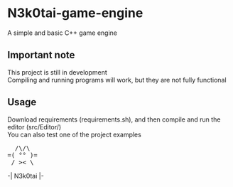 # N3k0tai-game-engine
A simple and basic C++ game engine
## Important note
This project is still in development  
Compiling and running programs will work, but they are not fully functional  
## Usage
Download requirements (requirements.sh), and then compile and run the editor (src/Editor/)  
You can also test one of the project examples

<pre>
  /\/\
=( °° )=
 / >< \
</pre>

-| N3k0tai |-
